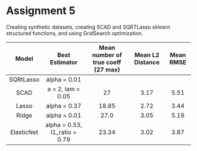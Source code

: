 # Assignment 5

Creating synthetic datasets, creating SCAD and SQRTLasso sklearn structured functions, and using GridSearch optimization.

| Model | Best Estimator | Mean number of true coeff (27 max) | Mean L2 Distance | Mean RMSE
| :---:  | :---: | :---: | :---:  | :---: |
| SQRtLasso | alpha = 0.01 | | | |
| SCAD | a = 2, lam = 0.05  |27 |3.17 |5.51 |
| Lasso | alpha = 0.37 | 18.85 | 2.72 | 3.44 |
| Ridge | alpha =  0.01 | 27.0 | 3.05 | 5.19 |
| ElasticNet | alpha = 0.53, l1_ratio = 0.79 | 23.34 |3.02 |3.87 |
